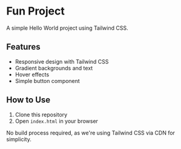# Fun Project

A simple Hello World project using Tailwind CSS.

## Features

- Responsive design with Tailwind CSS
- Gradient backgrounds and text
- Hover effects
- Simple button component

## How to Use

1. Clone this repository
2. Open `index.html` in your browser

No build process required, as we're using Tailwind CSS via CDN for simplicity.